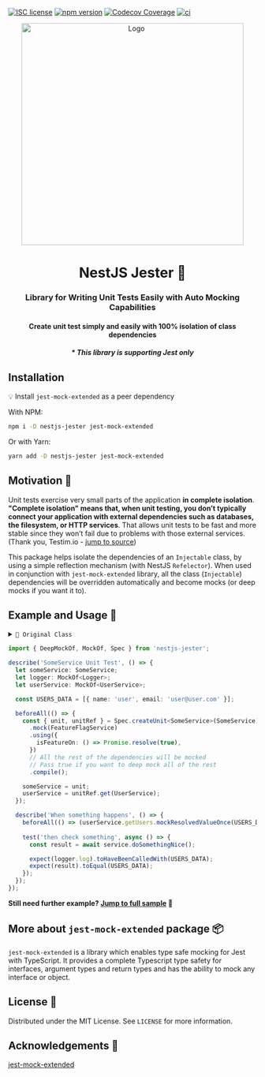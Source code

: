 [![ISC license](http://img.shields.io/badge/license-MIT-brightgreen.svg)](http://opensource.org/licenses/MIT)
[![npm version](http://img.shields.io/npm/v/nestjs-jester.svg?style=flat)](https://npmjs.org/package/nestjs-jester "View this project on npm")
[![Codecov Coverage](https://img.shields.io/codecov/c/github/omermorad/nestjs-jester/master.svg?style=flat-square)](https://codecov.io/gh/omermorad/nestjs-jester)
[![ci](https://github.com/omermorad/nestjs-jester/actions/workflows/ci.yml/badge.svg?branch=master)](https://github.com/omermorad/nestjs-testing/actions)

<p align="center">
  <img height="450" src="https://raw.githubusercontent.com/omermorad/nestjs-jester/master/logo.png" alt="Logo" />

  <h1 align="center">NestJS Jester 🤡</h1>

  <h3 align="center">
    Library for Writing Unit Tests Easily with Auto Mocking Capabilities
  </h3>

  <h4 align="center">
    Create unit test simply and easily with 100% isolation of class dependencies
  </h4>

  <h5 align="center">
    * This library is supporting Jest only
  </h5>
</p>

## Installation

💡 Install `jest-mock-extended` as a peer dependency

With NPM:
```bash
npm i -D nestjs-jester jest-mock-extended
```

Or with Yarn:
```bash
yarn add -D nestjs-jester jest-mock-extended
```

## Motivation 💪

Unit tests exercise very small parts of the application **in complete isolation**. \
**"Complete isolation" means that, when unit testing, you don’t typically
connect your application with external dependencies such as databases, the filesystem,
or HTTP services**. That allows unit tests to be fast and more stable since they won’t
fail due to problems with those external services. (Thank you, Testim.io - [jump to source](https://www.testim.io/blog/unit-testing-best-practices/))

This package helps isolate the dependencies of an `Injectable` class, by using a simple
reflection mechanism (with NestJS `Refelector`). When used in conjunction with
`jest-mock-extended` library, all the class (`Injectable`) dependencies will be overridden
automatically and become mocks (or deep mocks if you want it to).

## Example and Usage 💁‍

<details><summary><code>📄 Original Class</code></summary><p>

```typescript
@Injectable()
export class SomeService {
  public constructor(
    private readonly logger: Logger,
    private readonly catsService: CatsService,
    private readonly userService: UserService,
    private readonly featureFlagService: FeatureFlagService,
  ) {}
  
  public async doSomethingNice() {
    if (this.featureFlagService.isFeatureOn()) {
      const users = await this.userService.getUsers('https://example.com/json.json');
      this.logger.log(users);

      return users;
    }
    
    return null;
  }
}
```
</p></details>

```typescript
import { DeepMockOf, MockOf, Spec } from 'nestjs-jester';

describe('SomeService Unit Test', () => {
  let someService: SomeService;
  let logger: MockOf<Logger>;
  let userService: MockOf<UserService>;

  const USERS_DATA = [{ name: 'user', email: 'user@user.com' }];

  beforeAll(() => {
    const { unit, unitRef } = Spec.createUnit<SomeService>(SomeService)
      .mock(FeatureFlagService)
      .using({
        isFeatureOn: () => Promise.resolve(true),
      })
      // All the rest of the dependencies will be mocked
      // Pass true if you want to deep mock all of the rest
      .compile();

    someService = unit;
    userService = unitRef.get(UserService);
  });

  describe('When something happens', () => {
    beforeAll(() => (userService.getUsers.mockResolvedValueOnce(USERS_DATA));
    
    test('then check something', async () => {
      const result = await service.doSomethingNice();

      expect(logger.log).toHaveBeenCalledWith(USERS_DATA);
      expect(result).toEqual(USERS_DATA);
    });
  });
});
```

**Still need further example? [Jump to full sample](https://github.com/omermorad/nestjs-jester/tree/master/sample) 📄**

## More about `jest-mock-extended` package 📦
`jest-mock-extended` is a library which enables type safe mocking for Jest with TypeScript.
It provides a complete Typescript type safety for interfaces, argument types and return types
and has the ability to mock any interface or object.

## License 📜

Distributed under the MIT License. See `LICENSE` for more information.

## Acknowledgements 📙

[jest-mock-extended](https://github.com/marchaos/jest-mock-extended)
